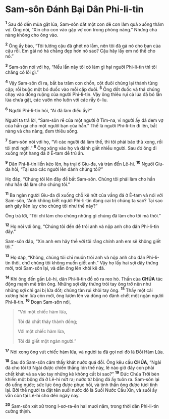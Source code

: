 # Sam-sôn Đánh Bại Dân Phi-li-tin

<sup><b>1</b></sup> Sau đó đến mùa gặt lúa, Sam-sôn dắt một con dê con làm quà xuống thăm vợ. Ông nói, “Xin cho con vào gặp vợ con trong phòng nàng.” Nhưng cha nàng không cho ông vào.

<sup><b>2</b></sup> Ông ấy bảo, “Tôi tưởng cậu đã ghét nó lắm, nên tôi đã gả nó cho bạn của cậu rồi. Em gái nó há chẳng đẹp hơn nó sao? Cậu hãy lấy em nó thế cho nó.”

<sup><b>3</b></sup> Sam-sôn nói với họ, “Nếu lần này tôi có làm gì hại người Phi-li-tin thì tôi chẳng có lỗi gì.”

<sup><b>4</b></sup> Vậy Sam-sôn đi ra, bắt ba trăm con chồn, cột đuôi chúng lại thành từng cặp; rồi buộc một bó đuốc vào mỗi cặp đuôi. <sup><b>5</b></sup> Ông đốt đuốc và thả chúng chạy vào đồng ruộng của người Phi-li-tin. Vậy ông thiêu rụi cả lúa đã bó lẫn lúa chưa gặt, các vườn nho luôn với các rẫy ô-liu.

<sup><b>6</b></sup> Người Phi-li-tin hỏi, “Ai đã làm điều ấy?”

Người ta trả lời, “Sam-sôn rể của một người ở Tim-na, vì người ấy đã đem vợ của hắn gả cho một người bạn của hắn.” Thế là người Phi-li-tin đi lên, bắt nàng và cha nàng, đem thiêu sống.

<sup><b>7</b></sup> Sam-sôn nói với họ, “Vì các người đã làm thế, thì tôi phải báo thù xong, rồi tôi mới nghỉ.” <sup><b>8</b></sup> Ông xông vào họ và đánh giết nhiều người. Sau đó ông đi xuống một hang đá ở Ê-tam để trú ẩn.

<sup><b>9</b></sup> Dân Phi-li-tin liền kéo lên, hạ trại ở Giu-đa, và tràn đến Lê-hi. <sup><b>10</b></sup> Người Giu-đa hỏi, “Tại sao các người lên đánh chúng tôi?”

Họ đáp, “Chúng tôi lên đây để bắt Sam-sôn. Chúng tôi phải làm cho hắn như hắn đã làm cho chúng tôi.”

<sup><b>11</b></sup> Ba ngàn người Giu-đa đi xuống chỗ kẽ nứt của vầng đá ở Ê-tam và nói với Sam-sôn, “Anh không biết người Phi-li-tin đang cai trị chúng ta sao? Tại sao anh gây liên lụy cho chúng tôi như thế này?”

Ông trả lời, “Tôi chỉ làm cho chúng những gì chúng đã làm cho tôi mà thôi.”

<sup><b>12</b></sup> Họ nói với ông, “Chúng tôi đến để trói anh và nộp anh cho dân Phi-li-tin đây.”

Sam-sôn đáp, “Xin anh em hãy thề với tôi rằng chính anh em sẽ không giết tôi.”

<sup><b>13</b></sup> Họ đáp, “Không, chúng tôi chỉ muốn trói anh và nộp anh cho dân Phi-li-tin thôi, chứ chúng tôi không muốn giết anh.” Vậy họ lấy hai sợi dây thừng mới, trói Sam-sôn lại, và dẫn ông lên khỏi kẽ đá.

<sup><b>14</b></sup> Khi ông đến gần Lê-hi, dân Phi-li-tin đổ xô ra reo hò. Thần của **CHÚA** tác động mạnh mẽ trên ông. Những sợi dây thừng trói tay ông trở nên như những sợi chỉ gai bị lửa đốt; chúng tàn rụi khỏi tay ông. <sup><b>15</b></sup> Thấy một cái xương hàm lừa còn mới, ông lượm lên và dùng nó đánh chết một ngàn người Phi-li-tin. <sup><b>16</b></sup> Đoạn Sam-sôn nói,

> “Với một chiếc hàm lừa,
>
> Tôi đã chất thây thành đống;
>
> Với một chiếc hàm lừa,
>
> Tôi đã giết một ngàn người.”

<sup><b>17</b></sup> Nói xong ông vứt chiếc hàm lừa, và người ta đã gọi nơi đó là Đồi Hàm Lừa.

<sup><b>18</b></sup> Sau đó Sam-sôn cảm thấy khát nước quá đỗi. Ông kêu cầu **CHÚA**, “Ngài đã cho tôi tớ Ngài được chiến thắng lớn thế này, lẽ nào giờ đây con phải chết khát và sa vào tay những kẻ không cắt bì sao?” <sup><b>19</b></sup> Đức Chúa Trời bèn khiến một bộng đá ở Lê-hi nứt ra; nước từ bộng đá ấy tuôn ra. Sam-sôn lại đó uống nước; sức lực ông được phục hồi, và tinh thần ông được tươi tỉnh lại. Bởi thế người ta đặt tên suối nước đó là Suối Nước Cầu Xin, và suối ấy vẫn còn tại Lê-hi cho đến ngày nay.

<sup><b>20</b></sup> Sam-sôn xét xử trong I-sơ-ra-ên hai mươi năm, trong thời dân Phi-li-tin cường thịnh.
